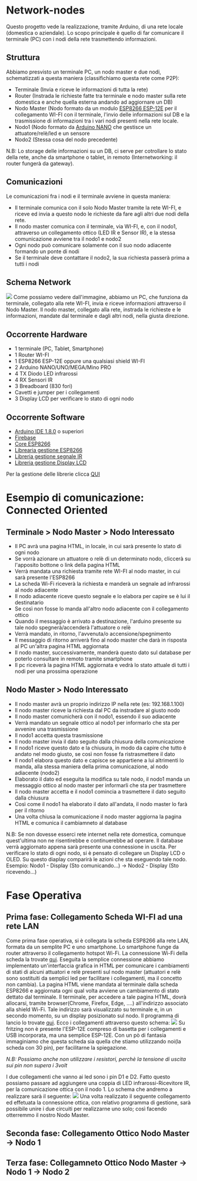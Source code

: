 # Network-nodes

Questo progetto vede la realizzazione, tramite Arduino, di una rete locale (domestica o aziendale).
Lo scopo principale è quello di far comunicare il terminale (PC) con i nodi della rete trasmettendo informazioni.

## Struttura
Abbiamo presvisto un terminale PC, un nodo master e due nodi, schematizzati a questa maniera (classifichiamo questa rete come P2P):
  * Terminale (Invia e riceve le informazioni di tutta la rete)
  * Router (Instrada le richieste fatte tra terminale e nodo master sulla rete domestica e anche quella esterna andando ad aggiornare un DB)
  * Nodo Master (Nodo formato da un modulo [ESP8266 ESP-12E](https://acrobotic.com/acr-00018) per il collegamento WI-FI con il terminale, l'invio delle informazioni sul DB e la trasmissione di informazioni tra i vari nodi presenti nella rete locale.
  * Nodo1 (Nodo formato da [Arduino NANO](https://www.arduino.cc/en/Main/arduinoBoardNano) che gestisce un attuatore/relè/led e un sensore
  * Nodo2 (Stessa cosa del nodo precedente)
  
  N.B: Lo storage delle informazioni su un DB, ci serve per cotrollare lo stato della rete, anche da smartphone o tablet, in         remoto (Internetworking: il router fungerà da gateway).
  
## Comunicazioni  
Le comunicazioni fra i nodi e il terminale avviene in questa maniera:
  * Il terminale comunica con il solo Nodo Master tramite la rete WI-FI, e riceve ed invia a questo nodo le richieste da fare agli altri due nodi della rete.
  * Il nodo master comunica con il terminale, via WI-FI, e, con il nodo1, attraverso un collegamento ottico (LED IR e Sensor IR), e la stessa comunicazione avviene tra il nodo1 e nodo2
  * Ogni nodo può comunicare solamente con il suo nodo adiacente formando un ponte di nodi
  * Se il terminale deve contattare il nodo2, la sua richiesta passerà prima a tutti i nodi
  
## Schema Network
<img src="https://i.imgbox.com/dVumVRec.png"/>
Come possiamo vedere dall'immagine, abbiamo un PC, che funziona da terminale, collegato alla rete WI-FI, invia e riceve informazioni attraverso il Nodo Master.
Il nodo master, collegato alla rete, instrada le richieste e le informazioni, mandate dal terminale e dagli altri nodi, nella giusta direzione.

## Occorrente Hardware
  * 1 terminale (PC, Tablet, Smartphone)
  * 1 Router WI-FI
  * 1 ESP8266 ESP-12E oppure una qualsiasi shield WI-FI
  * 2 Arduino NANO/UNO/MEGA/Mino PRO
  * 4 TX Diodo LED infrarossi
  * 4 RX Sensori IR
  * 3 Breadboard (830 fori)
  * Cavetti e jumper per i collegamenti
  * 3 Display LCD per verificare lo stato di ogni nodo
  
## Occorrente Software
  * [Arduino IDE 1.8.0](https://www.arduino.cc/en/main/software) o superiori
  * [Firebase](https://firebase.google.com/)
  * [Core ESP8266](https://github.com/domoticawifi/Network-nodes/blob/master/GestioneShieldESP8266.md)
  * [Librearia gestione ESP8266](https://github.com/googlesamples/firebase-arduino/archive/master.zip)
  * [Libreria gestione segnale IR](https://www.pjrc.com/teensy/arduino_libraries/IRremote.zip)
  * [Libreria gestione Display LCD](https://www.dropbox.com/s/62x4w48kwf5biko/LiquidCrystalI2C.zip?dl=0)
  
Per la gestione delle librerie clicca [QUI](https://github.com/domoticawifi/Network-nodes/blob/master/GestioneLibraryArduino.md)

# Esempio di comunicazione: Connected Oriented
## Terminale > Nodo Master > Nodo Interessato
* Il PC avrà una pagina HTML, in locale, in cui sarà presente lo stato di ogni nodo
* Se vorrà azionare un attuatore o relè di un determinato nodo, cliccerà su l'apposito bottone o link della pagina HTML
* Verrà mandata una richiesta tramite rete WI-FI al nodo master, in cui sarà presente l'ESP8266
* La scheda Wi-Fi riceverà la richiesta e manderà un segnale ad infrarossi al nodo adiacente
* Il nodo adiacente riceve questo segnale e lo elabora per capire se è lui il destinatario
* Se così non fosse lo manda all'altro nodo adiacente con il collegamento ottico
* Quando il messaggio è arrivato a destinazione, l'arduino presente su tale nodo spegnerà/accenderà l'attuatore o relè
* Verrà mandato, in ritorno, l'avvenuta/o accensione/spegnimento
* Il messaggio di ritorno arriverà fino al nodo master che darà in risposta al PC un'altra pagina HTML aggiornata
* Il nodo master, successivamente, manderà questo dato sul database per poterlo consultare in remoto tramite smartphone
* Il pc riceverà la pagina HTML aggiornata e vedrà lo stato attuale di tutti i nodi per una prossima operazione
  
## Nodo Master > Nodo Interessato
* Il nodo master avrà un proprio indirizzo IP nella rete (es: 192.168.1.100)
* Il nodo master riceve la richiesta dal PC da instradare al giusto nodo
* Il nodo master comunicherà con il nodo1, essendo il suo adiacente
* Verrà mandato un segnale ottico al nodo1 per informarlo che sta per avvenire una trasmissione
* Il nodo1 accetta questa trasmissione
* Il nodo master invia il dato seguito dalla chiusura della comunicazione
* Il nodo1 riceve questo dato e la chiusura, in modo da capire che tutto è andato nel modo giusto, se così non fosse fa ristrasmettere il dato
* Il nodo1 elabora questo dato e capisce se appartiene a lui altrimenti lo manda, alla stessa maniera della prima comunicazione, al nodo adiacente (nodo2)
* Elaborato il dato ed eseguita la modifica su tale nodo, il nodo1 manda un messaggio ottico al nodo master per informarli che sta per trasmettere
* Il nodo master accetta e il nodo1 comincia a trasmettere il dato seguito dalla chiusura
* Così come il nodo1 ha elaborato il dato all'andata, il nodo master lo farà per il ritorno
* Una volta chiusa la comunicazione il nodo master aggiorna la pagina HTML e comunica il cambiamneto al database

N.B: Se non dovesse esserci rete internet nella rete domestica, comunque quest'ultima non ne risentirebbe e continuerebbe ad operare. Il database verrà aggiornato appena sarà presente una connessione in uscita.
Per verificare lo stato di ogni nodo, si è pensato di collegare un Display LCD o OLED. Su questo diaplay comparirà le azioni che sta eseguendo tale nodo. Esempio: Nodo1 - Display (Sto comunicando...) -> Nodo2 - Display (Sto ricevendo...)
  
  
# Fase Operativa

 ## Prima fase: Collegamento Scheda WI-FI ad una rete LAN
 Come prima fase operativa, si è collegata la scheda ESP8266 alla rete LAN, formata da un semplite PC e uno smartphone.
 Lo smartphone funge da router attraverso il collegamento hotspot Wi-Fi.
 La connessione Wi-Fi della scheda la trovate [qui](https://github.com/domoticawifi/Network-nodes/blob/master/GestioneShieldESP8266.md).
 Eseguita la semplice connessione abbiamo implementato un'interfaccia grafica in HTML per comunicare i cambiamenti di stati di alcuni attuatori e relè presenti sul nodo master (attuatori e relè sono sostituiti da semplici led per facilitare i collegamenti, ma il concetto non cambia).
 La pagina HTML viene mandata al terminale dalla scheda ESP8266 e aggiornata ogni qual volta avviene un cambiamento di stato dettato dal terminale.
 Il terminale, per accedere a tale pagina HTML, dovrà allocarsi, tramite browser(Chrome, Firefox, Edge, ....) all'indirizzo associato alla shield Wi-Fi.
 Tale indirizzo sarà visualizzato su terminale e, in un secondo momento, su un display posizionato sul nodo.
 Il programma di lancio lo trovate [qui](https://github.com/domoticawifi/Network-nodes/blob/master/sketch_SchedaWiFi_NodoMaster_Prova_AccensioneLED.ino).
 Ecco i collegamenti attraverso questo schema:
 <img src="https://i.imgbox.com/JAIu9wio.png"/>
 Su fritzing non è presente l'ESP-12E compreso di basetta per i collegamenti e USB incorporata, ma una semplice ESP-12E.
 Con un pò di fantasia immaginiamo che questa scheda sia quella che stiamo utilizzando noi(la scheda con 30 pin), per facilitarne la spiegazione.
 
 *N.B: Possiamo anche non utilizzare i resistori, perchè la tensione di uscita sui pin non supera i 3volt*
 
 I due collegamenti che vanno ai led sono i pin D1 e D2.
 Fatto questo possiamo passare ad aggiungere una coppia di LED infrarossi-Ricevitore IR, per la comunicazione ottica con il nodo 1.
 Lo schema che andremo a realizzare sarà il seguente:
 <img src="https://i.imgbox.com/25MNds3H.png"/>
 Una volta realizzato il seguente collegamento ed effetuata la connessione ottica, con relativo programma di gestione, sarà possibile unire i due circuiti per realizzarne uno solo; così facendo otterremmo il nostro Nodo Master.
 
 
 ## Seconda fase: Collegamento Ottico Nodo Master -> Nodo 1
 
 ## Terza fase: Collegamneto Ottico Nodo Master -> Nodo 1 -> Nodo 2
 
  
  

